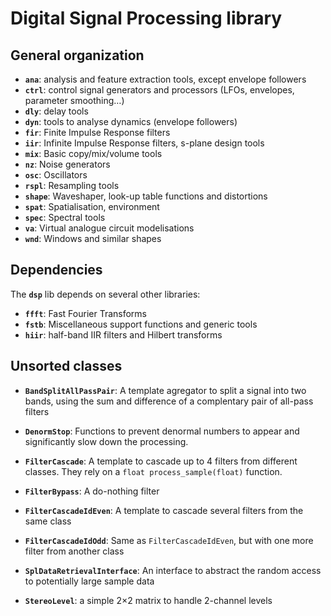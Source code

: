 ﻿# Digital Signal Processing library

## General organization

- **`ana`**: analysis and feature extraction tools, except envelope followers
- **`ctrl`**: control signal generators and processors (LFOs, envelopes, parameter smoothing…)
- **`dly`**: delay tools
- **`dyn`**: tools to analyse dynamics (envelope followers)
- **`fir`**: Finite Impulse Response filters
- **`iir`**: Infinite Impulse Response filters, s-plane design tools
- **`mix`**: Basic copy/mix/volume tools
- **`nz`**: Noise generators
- **`osc`**: Oscillators
- **`rspl`**: Resampling tools
- **`shape`**: Waveshaper, look-up table functions and distortions
- **`spat`**: Spatialisation, environment
- **`spec`**: Spectral tools
- **`va`**: Virtual analogue circuit modelisations
- **`wnd`**: Windows and similar shapes

## Dependencies

The **`dsp`** lib depends on several other libraries:
- **`ffft`**: Fast Fourier Transforms
- **`fstb`**: Miscellaneous support functions and generic tools
- **`hiir`**: half-band IIR filters and Hilbert transforms

## Unsorted classes

- **`BandSplitAllPassPair`**: A template agregator to split a signal into two bands, using the sum and difference of a complentary pair of all-pass filters


- **`DenormStop`**: Functions to prevent denormal numbers to appear and significantly slow down the processing.


- **`FilterCascade`**: A template to cascade up to 4 filters from different classes. They rely on a `float process_sample(float)` function.
- **`FilterBypass`**: A do-nothing filter
- **`FilterCascadeIdEven`**: A template to cascade several filters from the same class
- **`FilterCascadeIdOdd`**: Same as `FilterCascadeIdEven`, but with one more filter from another class


- **`SplDataRetrievalInterface`**: An interface to abstract the random access to potentially large sample data

- **`StereoLevel`**: a simple 2×2 matrix to handle 2-channel levels
